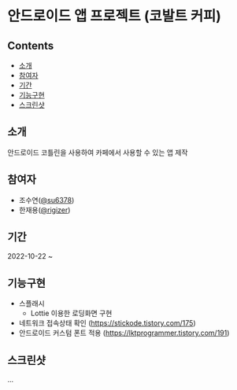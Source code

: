 # 안드로이드 앱 프로젝트 (코발트 커피)

## Contents
- [소개](#소개)
- [참여자](#참여자)
- [기간](#기간)
- [기능구현](#기능구현)
- [스크린샷](#스크린샷)

## 소개
안드로이드 코틀린을 사용하여 카페에서 사용할 수 있는 앱 제작

## 참여자
- 조수연([@su6378](https://github.com/su6378))
- 한재용([@rigizer](https://github.com/rigizer))

## 기간
2022-10-22 ~ 

## 기능구현
- 스플래시
    - Lottie 이용한 로딩화면 구현
- 네트워크 접속상태 확인 (https://stickode.tistory.com/175)
- 안드로이드 커스텀 폰트 적용 (https://lktprogrammer.tistory.com/191)

## 스크린샷
...
